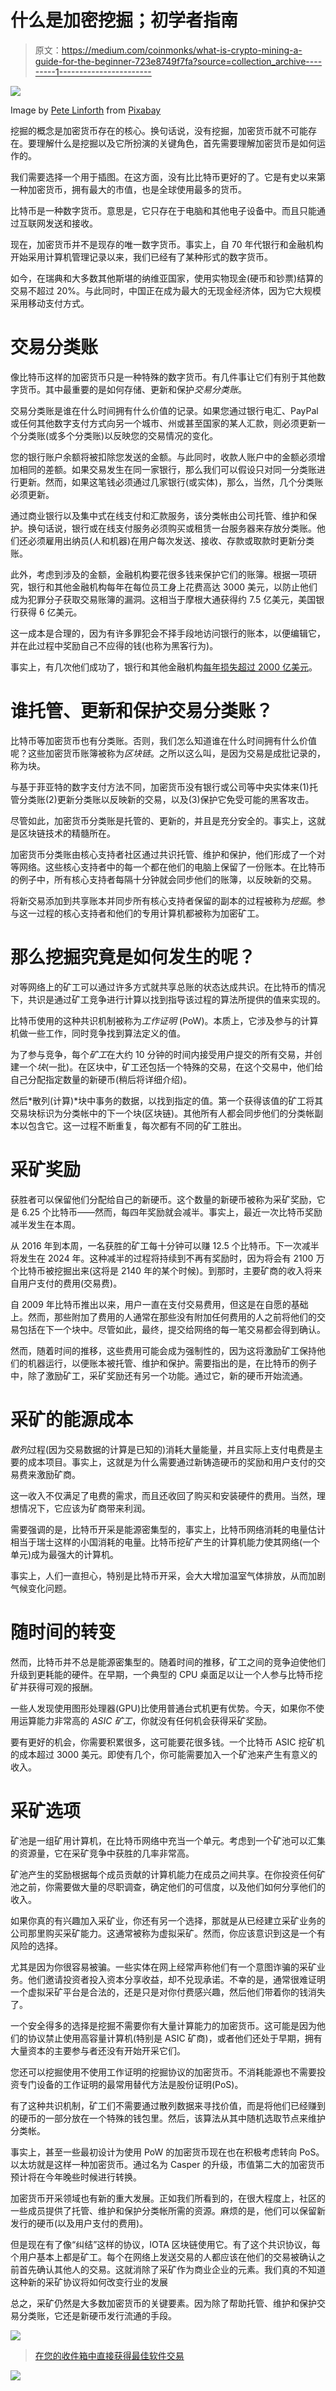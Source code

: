 # 什么是加密挖掘；初学者指南

> 原文：<https://medium.com/coinmonks/what-is-crypto-mining-a-guide-for-the-beginner-723e8749f7fa?source=collection_archive---------1----------------------->

![](img/12a791cb9f2d93bf7a107397f79f5b0e.png)

Image by [Pete Linforth](https://pixabay.com/users/TheDigitalArtist-202249/?utm_source=link-attribution&utm_medium=referral&utm_campaign=image&utm_content=3369039) from [Pixabay](https://pixabay.com/?utm_source=link-attribution&utm_medium=referral&utm_campaign=image&utm_content=3369039)

挖掘的概念是加密货币存在的核心。换句话说，没有挖掘，加密货币就不可能存在。要理解什么是挖掘以及它所扮演的关键角色，首先需要理解加密货币是如何运作的。

我们需要选择一个用于插图。在这方面，没有比比特币更好的了。它是有史以来第一种加密货币，拥有最大的市值，也是全球使用最多的货币。

比特币是一种数字货币。意思是，它只存在于电脑和其他电子设备中。而且只能通过互联网发送和接收。

现在，加密货币并不是现存的唯一数字货币。事实上，自 70 年代银行和金融机构开始采用计算机管理记录以来，我们已经有了某种形式的数字货币。

如今，在瑞典和大多数其他斯堪的纳维亚国家，使用实物现金(硬币和钞票)结算的交易不超过 20%。与此同时，中国正在成为最大的无现金经济体，因为它大规模采用移动支付方式。

# 交易分类账

像比特币这样的加密货币只是一种特殊的数字货币。有几件事让它们有别于其他数字货币。其中最重要的是如何存储、更新和保护*交易分类账*。

交易分类账是谁在什么时间拥有什么价值的记录。如果您通过银行电汇、PayPal 或任何其他数字支付方式向另一个城市、州或甚至国家的某人汇款，则必须更新一个分类账(或多个分类账)以反映您的交易情况的变化。

您的银行账户余额将被扣除您发送的金额。与此同时，收款人账户中的金额必须增加相同的差额。如果交易发生在同一家银行，那么我们可以假设只对同一分类账进行更新。然而，如果这笔钱必须通过几家银行(或实体)，那么，当然，几个分类账必须更新。

通过商业银行以及集中式在线支付和汇款服务，该分类帐由公司托管、维护和保护。换句话说，银行或在线支付服务必须购买或租赁一台服务器来存放分类账。他们还必须雇用出纳员(人和机器)在用户每次发送、接收、存款或取款时更新分类账。

此外，考虑到涉及的金额，金融机构要花很多钱来保护它们的账簿。根据一项研究，银行和其他金融机构每年在每位员工身上花费高达 3000 美元，以防止他们成为犯罪分子获取交易账簿的漏洞。这相当于摩根大通获得约 7.5 亿美元，美国银行获得 6 亿美元。

这一成本是合理的，因为有许多罪犯会不择手段地访问银行的账本，以便编辑它，并在此过程中奖励自己不应得的钱(也称为黑客行为)。

事实上，有几次他们成功了，银行和其他金融机构[每年损失超过 2000 亿美元](https://www.technologyreview.com/2018/01/23/146077/hackers-stole-172-billion-from-people-in-2017/)。

# 谁托管、更新和保护交易分类账？

比特币等加密货币也有分类账。否则，我们怎么知道谁在什么时间拥有什么价值呢？这些加密货币账簿被称为*区块链*。之所以这么叫，是因为交易是成批记录的，称为块。

与基于菲亚特的数字支付方法不同，加密货币没有银行或公司等中央实体来(1)托管分类账(2)更新分类账以反映新的交易，以及(3)保护它免受可能的黑客攻击。

尽管如此，加密货币分类账是托管的、更新的，并且是充分安全的。事实上，这就是区块链技术的精髓所在。

加密货币分类账由核心支持者社区通过共识托管、维护和保护，他们形成了一个对等网络。这些核心支持者中的每一个都在他们的电脑上保留了一份账本。在比特币的例子中，所有核心支持者每隔十分钟就会同步他们的账簿，以反映新的交易。

将新交易添加到共享账本并同步所有核心支持者保留的副本的过程被称为*挖掘*。参与这一过程的核心支持者和他们的专用计算机都被称为加密矿工。

# 那么挖掘究竟是如何发生的呢？

对等网络上的矿工可以通过许多方式就共享总账的状态达成共识。在比特币的情况下，共识是通过矿工竞争进行计算以找到指导该过程的算法所提供的值来实现的。

比特币使用的这种共识机制被称为*工作证明* (PoW)。本质上，它涉及参与的计算机做一些工作，同时竞争找到算法定义的值。

为了参与竞争，每个*矿工*在大约 10 分钟的时间内接受用户提交的所有交易，并创建一个*块*(一批)。在区块中，矿工还包括一个特殊的交易，在这个交易中，他们给自己分配指定数量的新硬币(稍后将详细介绍)。

然后*散列(计算)*块中事务的数据，以找到指定的值。第一个获得该值的矿工将其交易块标识为分类帐中的下一个块(区块链)。其他所有人都会同步他们的分类帐副本以包含它。这一过程不断重复，每次都有不同的矿工胜出。

# 采矿奖励

获胜者可以保留他们分配给自己的新硬币。这个数量的新硬币被称为采矿奖励，它是 6.25 个比特币——然而，每四年奖励就会减半。事实上，最近一次比特币奖励减半发生在本周。

从 2016 年到本周，一名获胜的矿工每十分钟可以赚 12.5 个比特币。下一次减半将发生在 2024 年。这种减半的过程将持续到不再有奖励时，因为将会有 2100 万个比特币被挖掘出来(这将是 2140 年的某个时候)。到那时，主要矿商的收入将来自用户支付的费用(交易费)。

自 2009 年比特币推出以来，用户一直在支付交易费用，但这是在自愿的基础上。然而，那些附加了费用的人通常在那些没有附加任何费用的人之前将他们的交易包括在下一个块中。尽管如此，最终，提交给网络的每一笔交易都会得到确认。

然而，随着时间的推移，这些费用可能会成为强制性的，因为这将激励矿工保持他们的机器运行，以便账本被托管、维护和保护。需要指出的是，在比特币的例子中，除了激励矿工，采矿奖励还有另一个功能。通过它，新的硬币开始流通。

# 采矿的能源成本

*散列*过程(因为交易数据的计算是已知的)消耗大量能量，并且实际上支付电费是主要的成本项目。事实上，这就是为什么需要通过新铸造硬币的奖励和用户支付的交易费来激励矿商。

这一收入不仅满足了电费的需求，而且还收回了购买和安装硬件的费用。当然，理想情况下，它应该为矿商带来利润。

需要强调的是，比特币开采是能源密集型的，事实上，比特币网络消耗的电量估计相当于瑞士这样的小国消耗的电量。比特币挖矿产生的计算机能力使其网络(一个单元)成为最强大的计算机。

事实上，人们一直担心，特别是比特币开采，会大大增加温室气体排放，从而加剧气候变化问题。

# 随时间的转变

然而，比特币并不总是能源密集型的。随着时间的推移，矿工之间的竞争迫使他们升级到更耗能的硬件。在早期，一个典型的 CPU 桌面足以让一个人参与比特币挖矿并获得可观的报酬。

一些人发现使用图形处理器(GPU)比使用普通台式机更有优势。今天，如果你不使用运算能力非常高的 *ASIC 矿工*，你就没有任何机会获得采矿奖励。

要有更好的机会，你需要积累很多，这可能要花很多钱。一个比特币 ASIC 挖矿机的成本超过 3000 美元。即使有几个，你可能需要加入一个矿池来产生有意义的收入。

# 采矿选项

矿池是一组矿用计算机，在比特币网络中充当一个单元。考虑到一个矿池可以汇集的资源量，它在采矿竞争中获胜的几率非常高。

矿池产生的奖励根据每个成员贡献的计算机能力在成员之间共享。在你投资任何矿池之前，你需要做大量的尽职调查，确定他们的可信度，以及他们如何分享他们的收入。

如果你真的有兴趣加入采矿业，你还有另一个选择，那就是从已经建立采矿业务的公司那里购买采矿能力。这通常被称为虚拟采矿。然而，你应该意识到这是一个有风险的选择。

尤其是因为你很容易被骗。一些实体在网上经常声称他们有一个意图诈骗的采矿业务。他们邀请投资者投入资本分享收益，却不兑现承诺。不幸的是，通常很难证明一个虚拟采矿平台是合法的，还是只是对你付费感兴趣，然后他们带着你的钱消失了。

一个安全得多的选择是挖掘不需要你有大量计算能力的加密货币。这可能是因为他们的协议禁止使用高容量计算机(特别是 ASIC 矿商)，或者他们还处于早期，拥有大量资本的主要参与者还没有开始开采它们。

您还可以挖掘使用不使用工作证明的挖掘协议的加密货币。不消耗能源也不需要投资专门设备的工作证明的最常用替代方法是股份证明(PoS)。

有了这种共识机制，矿工们不需要通过散列数据来寻找价值，而是将他们已经赚到的硬币的一部分放在一个特殊的钱包里。然后，该算法从其中随机选取节点来维护分类帐。

事实上，甚至一些最初设计为使用 PoW 的加密货币现在也在积极考虑转向 PoS。以太坊就是这样一种加密货币。通过名为 Casper 的升级，市值第二大的加密货币预计将在今年晚些时候进行转换。

加密货币开采领域也有新的重大发展。正如我们所看到的，在很大程度上，社区的一些成员提供了托管、维护和保护分类帐所需的资源。麻烦的是，他们可以保留新发行的硬币(以及用户支付的费用)。

但是现在有了像“纠结”这样的协议，IOTA 区块链使用它。有了这个共识协议，每个用户基本上都是矿工。每个在网络上发送交易的人都应该在他们的交易被确认之前首先确认其他人的交易。这就消除了采矿作为商业企业的元素。我们真的不知道这种新的采矿协议将如何改变行业的发展

总之，采矿仍然是大多数加密货币的关键要素。因为除了帮助托管、维护和保护交易分类账，它还是新硬币发行流通的手段。

[![](img/e9dbce386c4f90837b5db529a4c87766.png)](https://coincodecap.com)

> [在您的收件箱中直接获得最佳软件交易](https://coincodecap.com/?utm_source=coinmonks)

[![](img/7c0b3dfdcbfea594cc0ae7d4f9bf6fcb.png)](https://coincodecap.com/?utm_source=coinmonks)